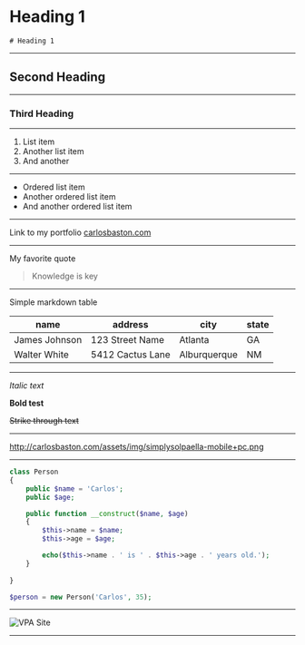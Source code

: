 
# Heading 1

```text
# Heading 1
```

---

## Second Heading

---

### Third Heading

---

1. List item
2. Another list item
3. And another

---

* Ordered list item
* Another ordered list item
* And another ordered list item

---

Link to my portfolio [carlosbaston.com](http://carlosbaston.com)

---

My favorite quote
> Knowledge is key

---

Simple markdown table

name | address | city | state
--- | --- | --- | ---
James Johnson | 123 Street Name | Atlanta | GA
Walter White | 5412 Cactus Lane | Alburquerque | NM

---

*Italic text*

**Bold test**

~~Strike through text~~

---

http://carlosbaston.com/assets/img/simplysolpaella-mobile+pc.png

---


```php
class Person
{
    public $name = 'Carlos';
    public $age;

    public function __construct($name, $age)
    {
        $this->name = $name;
        $this->age = $age;

        echo($this->name . ' is ' . $this->age . ' years old.');
    }
    
}

$person = new Person('Carlos', 35);
```

---

![VPA Site](http://carlosbaston.com/assets/img/vegaspoolaction-mobile+pc.png "Vegas Pool Action")

---